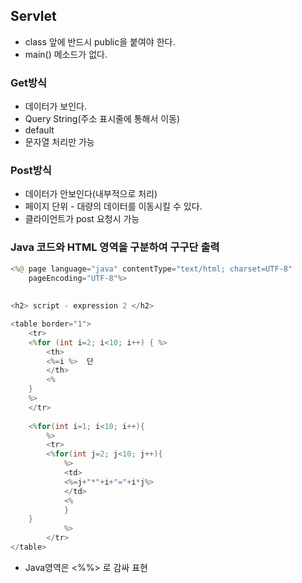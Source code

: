 ## Servlet

- class 앞에 반드시 public을 붙여야 한다.
- main() 메소드가 없다.

### Get방식

- 데이터가 보인다.
- Query String(주소 표시줄에 통해서 이동)
- default
- 문자열 처리만 가능

### Post방식

- 데이터가 안보인다(내부적으로 처리)
- 페이지 단위 - 대량의 데이터를 이동시킬 수 있다.
- 클라이언트가 post 요청시 가능

### Java 코드와 HTML 영역을 구분하여 구구단 출력

```java
<%@ page language="java" contentType="text/html; charset=UTF-8"
  	pageEncoding="UTF-8"%>
  	
  	
<h2> script - expression 2 </h2>

<table border="1">
	<tr>
	<%for (int i=2; i<10; i++) { %> 
		<th>
		<%=i %>  단
		</th>
		<%
	}
	%>
	</tr>
	
	<%for(int i=1; i<10; i++){
		%>
		<tr>
		<%for(int j=2; j<10; j++){
			%>
			<td>
			<%=j+"*"+i+"="+i*j%>
			</td>
			<%
			}
	}
			%>
		</tr>
</table>
```

- Java영역은 <%%> 로 감싸 표현
